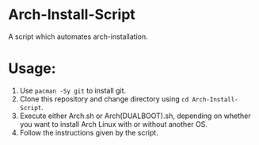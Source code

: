 # Arch-Install-Script
A script which automates arch-installation.

# Usage:

1. Use `pacman -Sy git` to install git.
2. Clone this repository and change directory using `cd Arch-Install-Script`.
3. Execute either Arch.sh or Arch(DUALBOOT).sh, depending on whether you want to install Arch Linux with or without another OS.
4. Follow the instructions given by the script.
